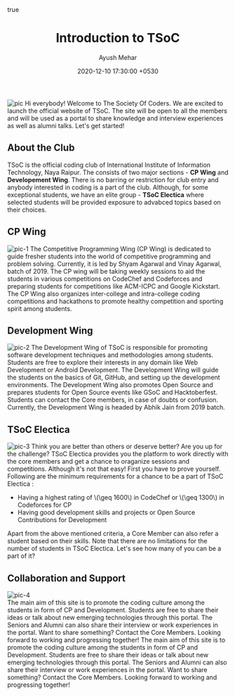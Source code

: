 ﻿---
title: Introduction to TSoC
date: 2020-12-10 17:30:00 +0530
author: Ayush Mehar
math: true
---

![pic](https://i.ibb.co/YDK6tR8/TSOC-LOGO-01-01.jpg)
Hi everybody!
Welcome to The Society Of Coders. We are excited to launch the official website of TSoC. The site will be open to all the members and will be used as a portal to share knowledge and interview experiences as well as alumni talks. Let's get started!


## About the Club
TSoC is the official coding club of International Institute of Information Technology, Naya Raipur. The consists of two major sections - **CP Wing** and **Developement Wing**. There is no barring or restriction for club entry and anybody interested in coding is a part of the club. Although, for some exceptional students, we have an elite group - **TSoC Electica** where selected students will be provided exposure to advabced topics based on their choices.

## CP Wing
![pic-1](https://content.techgig.com/thumb/msid-76064853,width-860,resizemode-4/5-reasons-to-study-competitive-programming.jpg?96678)
The Competitive Programming Wing (CP Wing) is dedicated to guide fresher students into the world of competitive programming and problem solving. Currently, it is led by Shyam Agarwal and Vinay Agarwal, batch of 2019. The CP wing will be taking weekly sessions to aid the students in various competitions on CodeChef and Codeforces and preparing students for competitions like ACM-ICPC and Google Kickstart. The CP Wing also organizes inter-college and intra-college coding competitions and hackathons to promote healthy competition and sporting spirit among students.


## Development Wing
![pic-2](https://www.flexsin.com/blog/wp-content/uploads/2019/12/Custom-Software-Development.jpg)
 The Development Wing of TSoC is responsible for promoting software development techniques and methodologies among students. Students are free to explore their interests in any domain like Web Development or Android Development. The Development Wing will guide the students on the basics of Git, GitHub, and setting up the development environments. The Development Wing also promotes Open Source and prepares students for Open Source events like GSoC and Hacktoberfest. Students can contact the Core members, in case of doubts or confusion. Currently, the Development Wing is headed by Abhik Jain from 2019 batch.


## TSoC Electica
 ![pic-3](https://i2.wp.com/blogs.perficient.com/files/Are-You-Ready-for-Personalization.jpg?fit=1600%2C1116&ssl=1)
 Think you are better than others or deserve better? Are you up for the challenge? TSoC Electica provides you the platform to work directly with the core members and get a chance to oraganize sessions and competitions. Although it's not that easy! First you have to prove yourself. Following are the minimum requirements for a chance to be a part of TSoC Electica :
 - Having a highest rating of \\(\geq 1600\\) in CodeChef or \\(\geq 1300\\) in Codeforces for CP
 - Having good development skills and projects or Open Source Contributions for Development

Apart from the above mentioned criteria, a Core Member can also refer a student based on their skills. Note that there are no limitations for the number of students in TSoC Electica. Let's see how many of you can be a part of it?


## Collaboration and Support
![pic-4](https://www.pgi.com/blog/wp-content/uploads/sites/2/2018/04/collaboration-diagnostic-660x330.jpg)<br/>
The main aim of this site is to promote the coding culture among the students in form of CP and Development. Students are free to share their ideas or talk about new emerging technologies through this portal. The Seniors and Alumni can also share their interview or work experiences in the portal. Want to share something? Contact the Core Members. Looking forward to working and progressing together!
The main aim of this site is to promote the coding culture among the students in form of CP and Development. Students are free to share their ideas or talk about new emerging technologies through this portal. The Seniors and Alumni can also share their interview or work experiences in the portal. Want to share something? Contact the Core Members. Looking forward to working and progressing together!

